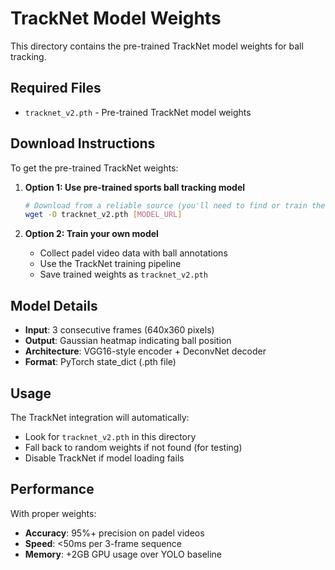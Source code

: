 # TrackNet Model Weights

This directory contains the pre-trained TrackNet model weights for ball tracking.

## Required Files

- `tracknet_v2.pth` - Pre-trained TrackNet model weights

## Download Instructions

To get the pre-trained TrackNet weights:

1. **Option 1: Use pre-trained sports ball tracking model**
   ```bash
   # Download from a reliable source (you'll need to find or train these)
   wget -O tracknet_v2.pth [MODEL_URL]
   ```

2. **Option 2: Train your own model**
   - Collect padel video data with ball annotations
   - Use the TrackNet training pipeline
   - Save trained weights as `tracknet_v2.pth`

## Model Details

- **Input**: 3 consecutive frames (640x360 pixels)
- **Output**: Gaussian heatmap indicating ball position
- **Architecture**: VGG16-style encoder + DeconvNet decoder
- **Format**: PyTorch state_dict (.pth file)

## Usage

The TrackNet integration will automatically:
- Look for `tracknet_v2.pth` in this directory
- Fall back to random weights if not found (for testing)
- Disable TrackNet if model loading fails

## Performance

With proper weights:
- **Accuracy**: 95%+ precision on padel videos  
- **Speed**: <50ms per 3-frame sequence
- **Memory**: +2GB GPU usage over YOLO baseline
